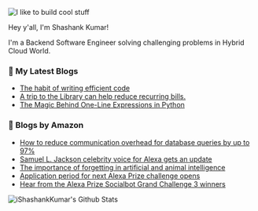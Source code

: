 ![I like to build cool stuff](https://res.cloudinary.com/dt8g3rhcy/image/upload/v1595929574/i_like_to_build_cool_shit._1_nzbwjh.png)

Hey y'all, I'm Shashank Kumar! 

I'm a Backend Software Engineer solving challenging problems in Hybrid Cloud World.

### 📕 My Latest Blogs
<!-- BLOG-POST-LIST:START -->
- [The habit of writing efficient code](https://medium.com/@ishashankkumar/the-habit-of-writing-efficient-code-153b05f04269?source=rss-d24dda280d5f------2)
- [A trip to the Library can help reduce recurring bills.](https://medium.com/swlh/a-trip-to-the-library-can-help-reduce-recurring-bills-23bca495cdf5?source=rss-d24dda280d5f------2)
- [The Magic Behind One-Line Expressions in Python](https://medium.com/swlh/the-magic-behind-one-line-expressions-in-python-816c10180c5c?source=rss-d24dda280d5f------2)
<!-- BLOG-POST-LIST:END -->

### 📕 Blogs by Amazon
<!-- AMAZON-BLOG-POST-LIST:START -->
- [How to reduce communication overhead for database queries by up to 97%](https://www.amazon.science/blog/how-to-reduce-communication-overhead-for-database-queries-by-up-to-97)
- [Samuel L. Jackson celebrity voice for Alexa gets an update](https://www.amazon.science/latest-news/samuel-l-jackson-celebrity-voice-for-alexa-gets-an-update)
- [The importance of forgetting in artificial and animal intelligence](https://www.amazon.science/blog/the-importance-of-forgetting-in-artificial-and-animal-intelligence)
- [Application period for next Alexa Prize challenge opens](https://www.amazon.science/academic-engagements/application-period-for-next-alexa-prize-challenge-opens)
- [Hear from the Alexa Prize Socialbot Grand Challenge 3 winners](https://www.amazon.science/videos-webinars/hear-from-the-alexa-prize-socialbot-grand-challenge-3-winners)
<!-- AMAZON-BLOG-POST-LIST:END -->



<img align="center" alt="iShashankKumar's Github Stats" src="https://github-readme-stats.vercel.app/api?username=ishashankkumar&show_icons=true&hide_border=true" />
